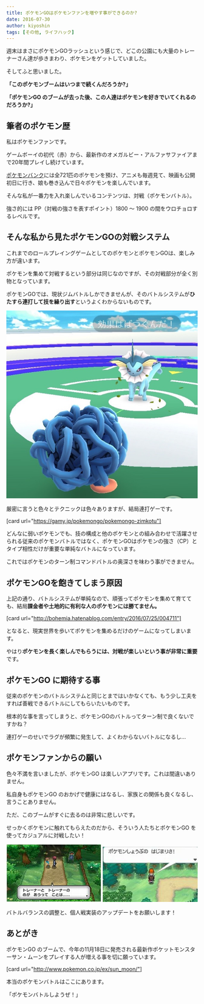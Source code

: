 ```yaml
---
title: ポケモンGOはポケモンファンを増やす事ができるのか?
date: 2016-07-30
author: kiyoshin
tags: [その他, ライフハック]
---
```


週末はまさにポケモンGOラッシュという感じで、どこの公園にも大量のトレーナーさん達が歩きまわり、ポケモンをゲットしていました。

そしてふと思いました。

**「このポケモンブームはいつまで続くんだろうか?」**

**「ポケモンGO のブームが去った後、この人達はポケモンを好きでいてくれるのだろうか?」**

## 筆者のポケモン歴

私はポケモンファンです。

ゲームボーイの初代（赤）から、最新作のオメガルビー・アルファサファイアまで20年間プレイし続けています。

[ポケモンバンク](http://www.pokemon.co.jp/ex/pokemonbank/)には全721匹のポケモンを預け、アニメも毎週見て、映画も公開初日に行き、娘も巻き込んで日々ポケモンを楽しんでいます。

そんな私が一番力を入れ楽しんでいるコンテンツは、対戦（ポケモンバトル）。

強さ的には PP（対戦の強さを表すポイント）1800 ～ 1900 の間をウロチョロするレベルです。

## そんな私から見たポケモンGOの対戦システム

これまでのロールプレイングゲームとしてのポケモンとポケモンGOは、楽しみ方が違います。

ポケモンを集めて対戦するという部分は同じなのですが、その対戦部分が全く別物となっています。

ポケモンGOでは、現状ジムバトルしかできませんが、そのバトルシステムが**ひたすら連打して技を繰り出す**というよくわからないものです。

<img src="images/pokemongo-increasing-the-pokemonfan-1.jpg" alt="pokemongobattle">

厳密に言うと色々とテクニックは色々ありますが、結局連打ゲーです。

[card url="https://gamy.jp/pokemongo/pokemongo-zimkotu"]

どんなに弱いポケモンでも、技の構成と他のポケモンとの組み合わせで活躍させられる従来のポケモンバトルではなく、ポケモンGOはポケモンの強さ（CP）とタイプ相性だけが重要な単純なバトルになっています。

これではポケモンのターン制コマンドバトルの奥深さを味わう事ができません。

## ポケモンGOを飽きてしまう原因

上記の通り、バトルシステムが単純なので、頑張ってポケモンを集めて育てても、結局**課金者や土地的に有利な人のポケモンには勝てません。**

[card url="http://bohemia.hatenablog.com/entry/2016/07/25/004711"]

となると、現実世界を歩いてポケモンを集めるだけのゲームになってしまいます。

やはり**ポケモンを長く楽しんでもらうには、対戦が楽しいという事が非常に重要**です。

## ポケモンGO に期待する事

従来のポケモンのバトルシステムと同じとまではいかなくても、もう少し工夫をすれば善戦できるバトルにしてもらいたいものです。

根本的な事を言ってしまうと、ポケモンGOのバトルってターン制で良くないですかね？

連打ゲーのせいでラグが頻繁に発生して、よくわからないバトルになるし…

## ポケモンファンからの願い

色々不満を言いましたが、ポケモンGO は楽しいアプリです。これは間違いありません。

私自身もポケモンGO のおかげで健康にはなるし、家族との関係も良くなるし、言うことありません。

ただ、このブームがすぐに去るのは非常に悲しいです。

せっかくポケモンに触れてもらえたのだから、そういう人たちとポケモンGO を使ってカジュアルに対戦したい！

<img src="images/pokemongo-increasing-the-pokemonfan-2.jpg" alt="pokemongo20">

<img src="images/pokemongo-increasing-the-pokemonfan-3.jpg" alt="pokemongo21">

バトルバランスの調整と、個人戦実装のアップデートをお願いします！

## あとがき

ポケモンGO のブームで、今年の11月18日に発売される最新作ポケットモンスターサン・ムーンをプレイする人が増える事を切に願っています。

[card url="http://www.pokemon.co.jp/ex/sun_moon/"]

本当のポケモンバトルはここにあります。

「ポケモンバトルしようぜ！」